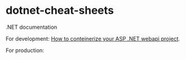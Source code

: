 # dotnet-cheat-sheets
.NET documentation

For development:
[How to conteinerize your ASP .NET webapi project](dev-conteinerize-aspnet.md).

For production:
